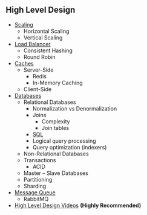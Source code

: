 ## High Level Design
+ [Scaling](https://github.com/Abdelrhman-Samir-99/Preparation-Library/tree/main/System%20Design/High%20Level%20Design/Scaling/README.md)
  + Horizontal Scaling
  + Vertical Scaling
+ [Load Balancer](https://github.com/Abdelrhman-Samir-99/Preparation-Library/blob/main/System%20Design/High%20Level%20Design/Load%20Balancer/README.md)
  + Consistent Hashing
  + Round Robin 
+ [Caches](https://github.com/Abdelrhman-Samir-99/Preparation-Library/blob/main/System%20Design/High%20Level%20Design/Caches/README.md)
  + Server-Side
    + Redis
    + In-Memory Caching
  + Client-Side
+ [Databases](https://github.com/Abdelrhman-Samir-99/Preparation-Library/blob/main/System%20Design/High%20Level%20Design/DataBases/README.md) 
  + Relational Databases
    + Normalization vs Denormalization
    + Joins
      + Complexity
      + Join tables
    + [SQL](https://github.com/Abdelrhman-Samir-99/Preparation-Library/blob/main/System%20Design/High%20Level%20Design/DataBases/Relational/README.md)
    + Logical query processing
    + Query optimization (indexers)
  + Non-Relational Databases
  + Transactions 
    + ACID
  + Master – Slave Databases
  + Partitioning
  + Sharding
+ [Message Queue](https://github.com/Abdelrhman-Samir-99/Preparation-Library/blob/main/System%20Design/High%20Level%20Design/Message%20Queue/README.md)
  + RabbitMQ
+ [High Level Design Videos](https://www.youtube.com/c/SystemDesignInterview/videos) **(Highly Recommended)**
